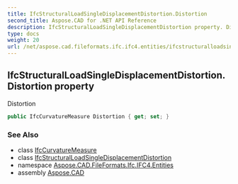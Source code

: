 ```yaml
---
title: IfcStructuralLoadSingleDisplacementDistortion.Distortion
second_title: Aspose.CAD for .NET API Reference
description: IfcStructuralLoadSingleDisplacementDistortion property. Distortion
type: docs
weight: 20
url: /net/aspose.cad.fileformats.ifc.ifc4.entities/ifcstructuralloadsingledisplacementdistortion/distortion/
---
```

## IfcStructuralLoadSingleDisplacementDistortion.Distortion property

Distortion

```csharp
public IfcCurvatureMeasure Distortion { get; set; }
```

### See Also

* class [IfcCurvatureMeasure](../../../aspose.cad.fileformats.ifc.ifc4.types/ifccurvaturemeasure/)
* class [IfcStructuralLoadSingleDisplacementDistortion](../)
* namespace [Aspose.CAD.FileFormats.Ifc.IFC4.Entities](../../../aspose.cad.fileformats.ifc.ifc4.entities/)
* assembly [Aspose.CAD](../../../)



